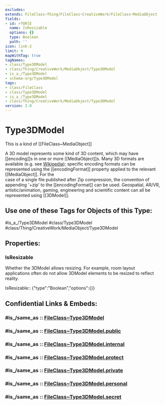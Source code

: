 ```yaml
---
excludes: 
extends: FileClass~Thing/FileClass~CreativeWork/FileClass~MediaObject
fields:
- id: rfORlE
  name: IsResizable
  options: {}
  type: Boolean
  path: ''
icon: link-2
limit: 9
mapWithTag: true
tagNames:
- class/Type3DModel
- class/Thing/CreativeWork/MediaObject/Type3DModel
- is_a_/Type3DModel
- schema-org/Type3DModel
tags:
- class/FileClass
- class/Type3DModel
- is_a_/Type3DModel
- class/Thing/CreativeWork/MediaObject/Type3DModel
version: 2.0
---
```


# Type3DModel
This is a kind of [[FileClass~MediaObject]]

A 3D model represents some kind of 3D content, which may have [[encoding]]s in one or more [[MediaObject]]s. Many 3D formats are available (e.g. see [Wikipedia](https://en.wikipedia.org/wiki/Category:3D\_graphics\_file\_formats)); specific encoding formats can be represented using the [[encodingFormat]] property applied to the relevant [[MediaObject]]. For the  
 case of a single file published after Zip compression, the convention of appending '+zip' to the [[encodingFormat]] can be used. Geospatial, AR/VR, artistic/animation, gaming, engineering and scientific content can all be represented using [[3DModel]].


## Use one of these Tags for Objects of this Type:

#is_a_/Type3DModel
#class/Type3DModel
#class/Thing/CreativeWork/MediaObject/Type3DModel

## Properties:

### IsResizable
Whether the 3DModel allows resizing. For example, room layout applications often do not allow 3DModel elements to be resized to reflect reality.

IsResizable:: {"type":"Boolean","options":{}}


## Confidential Links & Embeds: 

### #is_/same_as :: [FileClass~Type3DModel](/_Standards/fileClass/FileClass~Thing/FileClass~CreativeWork/FileClass~MediaObject/FileClass~Type3DModel.md) 

### #is_/same_as :: [FileClass~Type3DModel.public](/_public/fileClass/FileClass~Thing/FileClass~CreativeWork/FileClass~MediaObject/FileClass~Type3DModel.public.md) 

### #is_/same_as :: [FileClass~Type3DModel.internal](/_internal/fileClass/FileClass~Thing/FileClass~CreativeWork/FileClass~MediaObject/FileClass~Type3DModel.internal.md) 

### #is_/same_as :: [FileClass~Type3DModel.protect](/_protect/fileClass/FileClass~Thing/FileClass~CreativeWork/FileClass~MediaObject/FileClass~Type3DModel.protect.md) 

### #is_/same_as :: [FileClass~Type3DModel.private](/_private/fileClass/FileClass~Thing/FileClass~CreativeWork/FileClass~MediaObject/FileClass~Type3DModel.private.md) 

### #is_/same_as :: [FileClass~Type3DModel.personal](/_personal/fileClass/FileClass~Thing/FileClass~CreativeWork/FileClass~MediaObject/FileClass~Type3DModel.personal.md) 

### #is_/same_as :: [FileClass~Type3DModel.secret](/_secret/fileClass/FileClass~Thing/FileClass~CreativeWork/FileClass~MediaObject/FileClass~Type3DModel.secret.md)

